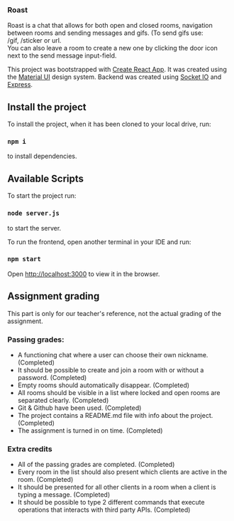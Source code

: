 ### Roast
Roast is a chat that allows for both open and closed rooms, navigation between rooms and sending messages and gifs. (To send gifs use:<br />/gif, /sticker or url.<br/>
You can also leave a room to create a new one by clicking the door icon next to the send message input-field.

This project was bootstrapped with [Create React App](https://github.com/facebook/create-react-app).
It was created using the [Material UI](https://material-ui.com/getting-started/installation/) design system.
Backend was created using [Socket IO](https://socket.io/get-started/chat/) and [Express](http://expressjs.com/en/starter/installing.html).

## Install the project

To install the project, when it has been cloned to your local drive, run:

### `npm i`

to install dependencies.

## Available Scripts
To start the project run:

### `node server.js`

to start the server.

To run the frontend, open another terminal in your IDE and run:

### `npm start`

Open [http://localhost:3000](http://localhost:3000) to view it in the browser.

## Assignment grading

This part is only for our teacher's reference, not the actual grading of the assignment.

### Passing grades:

- A functioning chat where a user can choose their own nickname. (Completed)
- It should be possible to create and join a room with or without a password. (Completed)
- Empty rooms should automatically disappear. (Completed)
- All rooms should be visible in a list where locked and open rooms are separated clearly. (Completed)
- Git & Github have been used. (Completed)
- The project contains a README.md file with info about the project. (Completed)
- The assignment is turned in on time. (Completed)

### Extra credits

- All of the passing grades are completed. (Completed)
- Every room in the list should also present which clients are active in the room. (Completed)
- It should be presented for all other clients in a room when a client is typing a message. (Completed)
- It should be possible to type 2 different commands that execute operations that interacts with third party APIs. (Completed)
